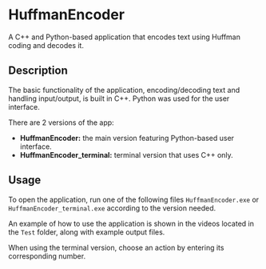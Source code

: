 # HuffmanEncoder
A C++ and Python-based application that encodes text using Huffman coding and decodes it.

## Description
The basic functionality of the application, encoding/decoding text and handling input/output, is built in C++. Python was used for the user interface.

There are 2 versions of the app: 
- **HuffmanEncoder:** the main version featuring Python-based user interface.
- **HuffmanEncoder_terminal:** terminal version that uses C++ only.

## Usage
To open the application, run one of the following files `HuffmanEncoder.exe` or `HuffmanEncoder_terminal.exe` according to the version needed.

An example of how to use the application is shown in the videos located in the `Test` folder, along with example output files.

When using the terminal version, choose an action by entering its corresponding number.
